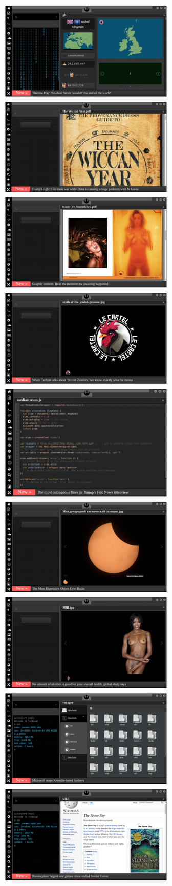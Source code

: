 
![Image](brexit.png)

<!--
https://www.uludagsozluk.com/k/yard%C4%B1m-kolisini-par%C3%A7alay%C4%B1p-%C3%A7%C3%B6pe-atan-mersinli/
https://www.uludagsozluk.com/k/%C3%BClk%C3%BCc%C3%BCleri-g%C3%B6r%C3%BCnce-alt%C4%B1na-s%C4%B1%C3%A7an-korkak-tavuklar/ -->

![Image](wiccanyear.png)

[![Image](hearthemoment.png)](http://www.taschen-transfer.com/media/downloads/teaser_ce_buendchen.pdf)

[![Image](myth-of-the-jewish-genome.png)](https://www.npmjs.com/package/browserless)

![Image](mediasource.png)

![Image](ISS.png)

[![Image](完璧.png)](https://www.ibm.com/developerworks/jp/aix/library/au-errnovariable/index.html)

![Image](voyager.png)

![Image](stone-sky.png)


